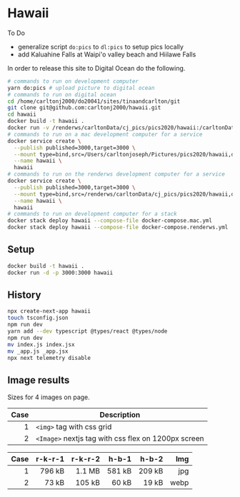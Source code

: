# Hawaii

To Do

- generalize script `do:pics` to `dl:pics` to setup pics locally
- add Kaluahine Falls at Waipi'o valley beach and Hiilawe Falls

In order to release this site to Digital Ocean do the following.

```bash
# commands to run on development computer
yarn do:pics # upload picture to digital ocean
# commands to run on digital ocean
cd /home/carltonj2000/do20041/sites/tinaandcarlton/git
git clone git@github.com:carltonj2000/hawaii.git
cd hawaii
docker build -t hawaii .
docker run -v /renderws/carltonData/cj_pics/pics2020/hawaii:/carltonData/cj_pics/pics2020/hawaii -p 3000:3000 hawaii
# commands to run on a mac development computer for a service
docker service create \
  --publish published=3000,target=3000 \
  --mount type=bind,src=/Users/carltonjoseph/Pictures/pics2020/hawaii,dst=/carltonData/cj_pics/pics2020/hawaii \
  --name hawaii \
  hawaii
# commands to run on the renderws development computer for a service
docker service create \
  --publish published=3000,target=3000 \
  --mount type=bind,src=/renderws/carltonData/cj_pics/pics2020/hawaii,dst=/carltonData/cj_pics/pics2020/hawaii \
  --name hawaii \
  hawaii
# commands to run on development computer for a stack
docker stack deploy hawaii --compose-file docker-compose.mac.yml
docker stack deploy hawaii --compose-file docker-compose.renderws.yml
```

## Setup

```bash
docker build -t hawaii .
docker run -d -p 3000:3000 hawaii
```

## History

```bash
npx create-next-app hawaii
touch tsconfig.json
npm run dev
yarn add --dev typescript @types/react @types/node
npm run dev
mv index.js index.jsx
mv _app.js _app.jsx
npx next telemetry disable
```

## Image results

Sizes for 4 images on page.

| Case | Description                                         |
| ---: | --------------------------------------------------- |
|    1 | `<img>` tag with css grid                           |
|    2 | `<Image>` nextjs tag with css flex on 1200px screen |

| Case | r-k-r-1 | r-k-r-2 |  h-b-1 |  h-b-2 |  Img |
| ---: | ------: | ------: | -----: | -----: | ---: |
|    1 |  796 kB |  1.1 MB | 581 kB | 209 kB |  jpg |
|    2 |   73 kB |  105 kB |  60 kB |  19 kB | webp |
